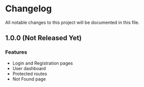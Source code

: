 # Changelog

All notable changes to this project will be documented in this file. 

## 1.0.0 (Not Released Yet)

### Features

- Login and Registration pages
- User dashboard
- Protected routes
- Not Found page
